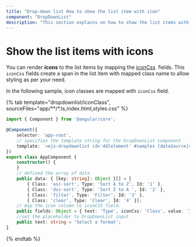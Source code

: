```yaml
---
title: "Drop-down list How to show the list item with icon"
component: "DropDownList"
description: "This section explains on how to show the list items with icon in the Syncfusion Angular drop-down list component."
---
```


# Show the list items with icons

You can render **icons** to the list items by mapping the
[iconCss](../../api/drop-down-list/#fields)
 &nbsp;fields. This `iconCss` fields create a span in the list item with mapped class name
to allow styling as per your need.

In the following sample, icon classes are mapped with `iconCss` field.

{% tab template="dropdownlist/iconClass", sourceFiles="app/**/*.ts,index.html,styles.css"  %}

```typescript
import { Component } from '@angular/core';

@Component({
    selector: 'app-root',
    // specifies the template string for the DropDownList component
    template: `<ejs-dropdownlist id='ddlelement' #samples [dataSource]='data' [fields]='fields' [placeholder]='text'></ejs-dropdownlist>`
})
export class AppComponent {
    constructor() {
    }
    // defined the array of data
    public data: { [key: string]: Object }[] = [
        { Class: 'asc-sort', Type: 'Sort A to Z', Id: '1' },
        { Class: 'dsc-sort', Type: 'Sort Z to A ', Id: '2' },
        { Class: 'filter', Type: 'Filter', Id: '3' },
        { Class: 'clear', Type: 'Clear', Id: '4' }];
    // map the icon column to iconCSS field.
    public fields: Object = { text: 'Type', iconCss: 'Class', value: 'Id' };
    //set the placeholder to DropDownList input
    public text: string = 'Select a format';
}
```

{% endtab %}

